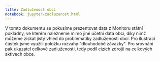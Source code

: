 ```yaml
---
title: Zadluženost obcí
notebook: jupyter/zadluzenost.html 
---
```


V tomto dokumentu se pokusíme prezentovat data z Monitoru státní pokladny, ve kterém nalezneme mimo jiné účetní data obcí, díky nimž můžeme získat jistý vhled do problematiky zadluženosti obcí. Pro ilustraci částek jsme využili položku rozvahy "dlouhodobé závazky". Pro srovnání pak ukazatel celkové zadluženosti, tedy podíl cizích zdrojů na celkových aktivech obce.